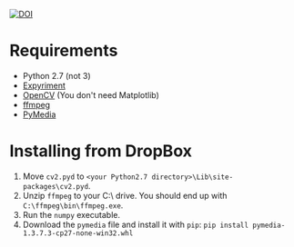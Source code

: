 [![DOI](https://zenodo.org/badge/doi/10.5281/zenodo.19645.svg)](http://dx.doi.org/10.5281/zenodo.19645)

# Requirements

- Python 2.7 (not 3)
- [Expyriment](http://docs.expyriment.org/Installation.Windows.html)
- [OpenCV](https://opencv-python-tutroals.readthedocs.org/en/latest/py_tutorials/py_setup/py_setup_in_windows/py_setup_in_windows.html#install-opencv-python-in-windows) (You don't need Matplotlib)
- [ffmpeg](http://ffmpeg.zeranoe.com/builds/)
- [PyMedia](http://www.lfd.uci.edu/~gohlke/pythonlibs/#pymedia)

# Installing from DropBox

1. Move `cv2.pyd` to `<your Python2.7 directory>\Lib\site-packages\cv2.pyd`.
2. Unzip `ffmpeg` to your C:\ drive. You should end up with `C:\ffmpeg\bin\ffmpeg.exe`.
3. Run the `numpy` executable.
4. Download the `pymedia` file and install it with `pip`: `pip install pymedia-1.3.7.3-cp27-none-win32.whl`
